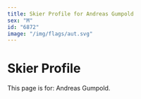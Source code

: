 ```yaml
---
title: Skier Profile for Andreas Gumpold
sex: "M"
id: "6872"
image: "/img/flags/aut.svg" 
---
```


# Skier Profile

This page is for: Andreas Gumpold.
    